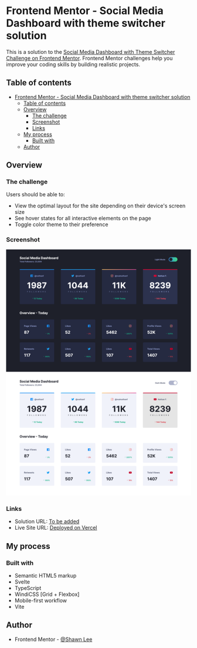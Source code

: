 # Frontend Mentor - Social Media Dashboard with theme switcher solution

This is a solution to the [Social Media Dashboard with Theme Switcher Challenge on Frontend Mentor](https://www.frontendmentor.io/challenges/social-media-dashboard-with-theme-switcher-6oY8ozp_H). Frontend Mentor challenges help you improve your coding skills by building realistic projects.

## Table of contents

- [Frontend Mentor - Social Media Dashboard with theme switcher solution](#frontend-mentor---social-media-dashboard-with-theme-switcher-solution)
  - [Table of contents](#table-of-contents)
  - [Overview](#overview)
    - [The challenge](#the-challenge)
    - [Screenshot](#screenshot)
    - [Links](#links)
  - [My process](#my-process)
    - [Built with](#built-with)
  - [Author](#author)

## Overview

### The challenge

Users should be able to:

- View the optimal layout for the site depending on their device's screen size
- See hover states for all interactive elements on the page
- Toggle color theme to their preference

### Screenshot

![Desktop Dark Mode Screenshot](./screenshots/screenshot-desktop-dark.png)
![Desktop Light Mode Screenshot](./screenshots/screenshot-desktop-light.png)

### Links

- Solution URL: [To be added](https://your-solution-url.com)
- Live Site URL: [Deployed on Vercel](https://social-media-dashboard-khaki-xi.vercel.app/)

## My process

### Built with

- Semantic HTML5 markup
- Svelte
- TypeScript
- WindiCSS [Grid + Flexbox]
- Mobile-first workflow
- Vite

## Author

- Frontend Mentor - [@Shawn Lee](https://www.frontendmentor.io/profile/OGShawnLee)
